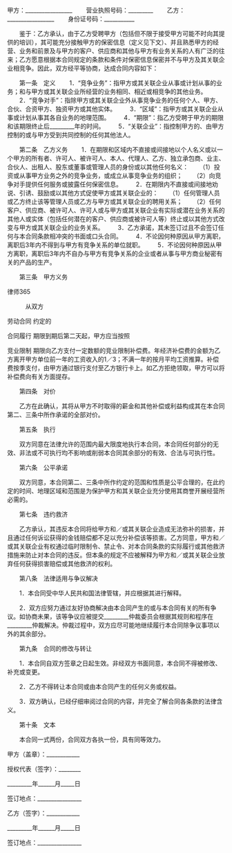 
 甲方：_________________
　　营业执照号码：_________
　　乙方：_________________
　　身份证号码：___________
 
　　鉴于：乙方承认，由于乙方受聘甲方（包括但不限于接受甲方可能不时向其提供的培训），其可能充分接触甲方的保密信息（定义见下文）、并且熟悉甲方的经营、业务和前景及与甲方的客户、供应商和其他与甲方有业务关系的人有广泛的往来；乙方愿意根据本合同规定的条款和条件对保密信息保密并不与甲方及其关联企业相竞争。因此，双方经平等协商，达成合同内容如下：
 
　　第一条　定义
　　1．“竞争业务”：指甲方或其关联企业从事或计划从事的业务；和与甲方或其关联企业所经营的业务相同、相近或相竞争的其他业务。
　　2．“竞争对手”：指除甲方或其关联企业外从事竞争业务的任何个人、甲方、合伙、合资甲方、独资甲方或其他实体。
　　3．“区域”：指甲方或其关联企业从事或计划从事其各自业务的地理范围。
　　4．“期限”：指乙方受聘于甲方的期限和该期限终止后_________年的时间。
　　5．“关联企业”：指控制甲方的、由甲方控制的或与甲方受到共同控制的任何其他法人。
 
　　第二条　乙方义务
　　1．在期限和区域内不直接或间接地以个人名义或以一个甲方的所有者、许可人、被许可人、本人、代理人、乙方、独立承包商、业主、合伙人、出租人、股东或董事或管理人员的身份或以其他任何名义：
　　（1）投资或从事甲方业务之外的竞争业务，或成立从事竞争业务的组织；
　　（2）向竞争对手提供任何服务或披露任何保密信息。
　　2．在期限内不直接或间接地劝说、引诱、鼓励或以其他方式促使甲方或其关联企业的：
　　（1）任何管理人员或乙方终止该等管理人员或乙方与甲方或其关联企业的聘用关系；
　　（2）任何客户、供应商、被许可人、许可人或与甲方或其关联企业有实际或潜在业务关系的其他人或实体（包括任何潜在的客户、供应商或被许可人等）终止或以其他方式改变与甲方或其关联企业的业务关系。
　　3．乙方承诺，其未签订过且不会签订任何与本合同条款相冲突的书面或口头合同。
　　4．不论因何种原因从甲方离职，离职后3年内不得到与甲方有竞争关系的单位就职。
　　5．不论因何种原因从甲方离职，离职后3年内不自办与甲方有竞争关系的企业或者从事与甲方商业秘密有关的产品的生产。
 
　　第三条　甲方义务




 
律师365






　　　从双方

劳动合同
约定的

合同履行
期限到期后第二天起，甲方应当按照

竞业限制
期限向乙方支付一定数额的竞业限制补偿费。年经济补偿费的金额为乙方离开甲方单位前一年的工资收入的1／3；不满一年的按月平均工资推算。补偿费按季支付，由甲方通过银行支付至乙方银行卡上。如乙方拒绝领取，甲方可以将补偿费向有关方面提存。

 

　　第四条　对价

　　乙方在此确认，其将从甲方不时取得的薪金和其他补偿或利益构成其在本合同第二、三条中所作承诺的全部对价。

 

　　第五条　执行

　　双方同意在法律允许的范围内最大限度地执行本合同，本合同任何部分的无效、非法或不可执行均不影响或削弱本合同其余部分的有效、合法与可执行性。

 

　　第六条　公平承诺

　　双方同意，本合同第二、三条中所作约定的范围和性质是公平合理的，在此约定的时间、地理区域和范围是为保护甲方和其关联企业充分使用其商誉开展经营所必需的。

 

　　第七条　违约救济

　　乙方承认，其违反本合同将给甲方和／或其关联企业造成无法弥补的损害，并且通过任何诉讼获得的金钱赔偿都不足以充分补偿该等损害。乙方同意，甲方和／或其关联企业有权通过临时限制令、禁止令、对本合同条款的实际履行或其他救济措施来防止对本合同的违反。但本条的规定不应被解释为甲方和／或其关联企业放弃任何获得损害赔偿或其他救济的权利。

 

　　第八条　法律适用与争议解决

　　1．本合同受中华人民共和国法律管辖，并应根据其进行解释。

　　2．双方应努力通过友好协商解决由本合同产生的或与本合同有关的所有争议。如协商未果，该等争议应被提交_________仲裁委员会根据其规则和程序在_________仲裁解决。仲裁过程中，双方应尽可能地继续履行本合同除争议事项以外的其余部分。

 

　　第九条　合同的修改与转让

　　1．本合同自双方签章之日起生效。非经双方书面同意，本合同不得被修改、补充或变更。

　　2．乙方不得转让本合同或由本合同产生的任何义务或权益。

　　3．双方确认，已经仔细审阅过合同的内容，并完全了解合同各条款的法律含义。

 

　　第十条　文本

　　本合同一式两份，合同双方各执一份，具有同等效力。

 



 甲方（盖章）：____________
 
授权代表（签字）：________
 
_________年______月_____日
 
签订地点：________________
 


 

  乙方（签字）：____________
  
_________年______月_____日
  
签订地点：________________
  

 
  

 
  
 
   
 
   
 
    


    
 

    


    


    
 
 
   
 
  
 
 


